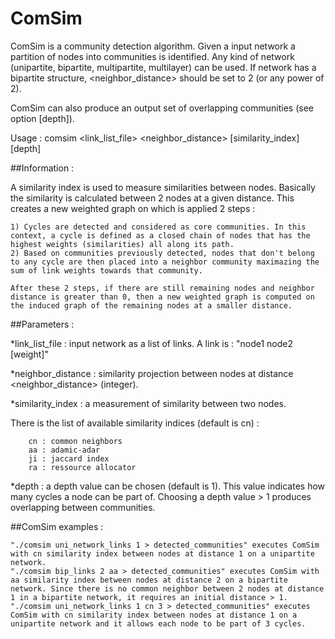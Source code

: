 # ComSim

ComSim is a community detection algorithm.
Given a input network a partition of nodes into communities is identified.
Any kind of network (unipartite, bipartite, multipartite, multilayer) can be used.
If network has a bipartite structure, <neighbor_distance> should be set to 2 (or any power of 2). 

ComSim can also produce an output set of overlapping communities (see option [depth]).


Usage : comsim <link_list_file> <neighbor_distance> [similarity_index] [depth]

##Information :

A similarity index is used to measure similarities between nodes.
Basically the similarity is calculated between 2 nodes at a given distance.
This creates a new weighted graph on which is applied 2 steps :

    1) Cycles are detected and considered as core communities. In this context, a cycle is defined as a closed chain of nodes that has the highest weights (similarities) all along its path.
    2) Based on communities previously detected, nodes that don't belong to any cycle are then placed into a neighbor community maximazing the sum of link weights towards that community.
	
	After these 2 steps, if there are still remaining nodes and neighbor distance is greater than 0, then a new weighted graph is computed on the induced graph of the remaining nodes at a smaller distance.

##Parameters :

*link_list_file : input network as a list of links.
A link is : "node1 node2 [weight]"

*neighbor_distance : similarity projection between nodes at distance <neighbor_distance> (integer).

*similarity_index : a measurement of similarity between two nodes.

There is the list of available similarity indices (default is cn) :

	    cn : common neighbors
	    aa : adamic-adar
	    ji : jaccard index
	    ra : ressource allocator

*depth : a depth value can be chosen (default is 1). This value indicates how many cycles a node can be part of.
Choosing a depth value > 1 produces overlapping between communities.


##ComSim examples :

	"./comsim uni_network_links 1 > detected_communities" executes ComSim with cn similarity index between nodes at distance 1 on a unipartite network.
	"./comsim bip_links 2 aa > detected_communities" executes ComSim with aa similarity index between nodes at distance 2 on a bipartite network. Since there is no common neighbor between 2 nodes at distance 1 in a bipartite network, it requires an initial distance > 1.
	"./comsim uni_network_links 1 cn 3 > detected_communities" executes ComSim with cn similarity index between nodes at distance 1 on a unipartite network and it allows each node to be part of 3 cycles.
